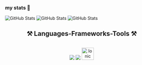 ### my stats 👋

![GitHub Stats](https://github-readme-stats.vercel.app/api?username=khantnhl&theme=dark&show_icons=true&hide_border=true&count_private=true)
![GitHub Stats](https://github-readme-stats.vercel.app/api/top-langs/?username=khantnhl&theme=dark&show_icons=true&hide_border=true&layout=compact)
![GitHub Stats](https://github-readme-streak-stats.herokuapp.com/?user=khantnhl&theme=dark&hide_border=true)

<h2 align="center">⚒️ Languages-Frameworks-Tools ⚒️</h2>
<br/>
<div align="center">
    <img src="https://skillicons.dev/icons?i=cpp,c,python,typescript,react,html,css,vscode,github,figma,bootstrap,tailwind,git,r" />
    <img src="https://skillicons.dev/icons?i=nodejs,javascript,express,firebase,mongodb,mysql,postgresql,java,nextjs,arduino,electron" />
    <img src="https://upload.wikimedia.org/wikipedia/commons/d/d1/Ionic_Logo.svg" alt="Ionic" width="40" height="40" /><br>
</div>

<br/>

